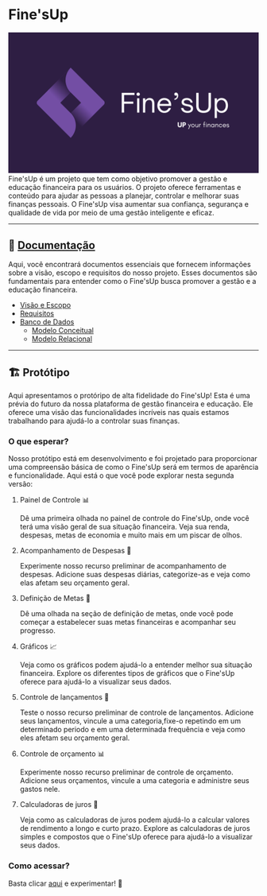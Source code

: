 
# Fine'sUp

![Fine'sUp](./logo.png)
Fine'sUp é um projeto que tem como objetivo promover a gestão e educação financeira para os usuários. O projeto oferece ferramentas e conteúdo para ajudar as pessoas a planejar, controlar e melhorar suas finanças pessoais. O Fine'sUp visa aumentar sua confiança, segurança e qualidade de vida por meio de uma gestão inteligente e eficaz.

---

## 📝 [Documentação](./documentation)

Aqui, você encontrará documentos essenciais que fornecem informações sobre a visão, escopo e requisitos do nosso projeto. Esses documentos são fundamentais para entender como o Fine'sUp busca promover a gestão e a educação financeira.

- [Visão e Escopo](./documentation/Documento%20de%20Visão%20e%20Escopo%20-%20PI%201.pdf)
- [Requisitos](./documentation/Documento%20de%20Requisitos%20-%20PI%201.pdf)
- [Banco de Dados](./documentation/database)
  - [Modelo Conceitual](./documentation/database/DER.pdf)
  - [Modelo Relacional](./documentation/database/Diagrama%20Relacional.pdf)

---

## 🏗 Protótipo

Aqui apresentamos o protóripo de alta fidelidade do Fine'sUp! Esta é uma prévia do futuro da nossa plataforma de gestão financeira e educação. Ele oferece uma visão das funcionalidades incríveis nas quais estamos trabalhando para ajudá-lo a controlar suas finanças.

### O que esperar?

Nosso protótipo está em desenvolvimento e foi projetado para proporcionar uma compreensão básica de como o Fine'sUp será em termos de aparência e funcionalidade. Aqui está o que você pode explorar nesta segunda versão:

1. Painel de Controle 📊

    Dê uma primeira olhada no painel de controle do Fine'sUp, onde você terá uma visão geral de sua situação financeira. Veja sua renda, despesas, metas de economia e muito mais em um piscar de olhos.

1. Acompanhamento de Despesas 💸

    Experimente nosso recurso preliminar de acompanhamento de despesas. Adicione suas despesas diárias, categorize-as e veja como elas afetam seu orçamento geral.

1. Definição de Metas 🎯

    Dê uma olhada na seção de definição de metas, onde você pode começar a estabelecer suas metas financeiras e acompanhar seu progresso.

1. Gráficos 📈

    Veja como os gráficos podem ajudá-lo a entender melhor sua situação financeira. Explore os diferentes tipos de gráficos que o Fine'sUp oferece para ajudá-lo a visualizar seus dados.

1. Controle de lançamentos 📝

    Teste o nosso recurso preliminar de controle de lançamentos. Adicione seus lançamentos, vincule a uma categoria,fixe-o repetindo em um determinado periodo e em uma determinada frequência e veja como eles afetam seu orçamento geral.

1. Controle de orçamento 📊

    Experimente nosso recurso preliminar de controle de orçamento. Adicione seus orçamentos, vincule a uma categoria e administre seus gastos nele.

1. Calculadoras de juros 🧮

    Veja como as calculadoras de juros podem ajudá-lo a calcular valores de rendimento a longo e curto prazo. Explore as calculadoras de juros simples e compostos que o Fine'sUp oferece para ajudá-lo a visualizar seus dados.

### Como acessar?

Basta clicar [aqui](https://www.figma.com/proto/aABYOzhc6SB5WGDJnLFXYO/Fine'sup?node-id=285-723&starting-point-node-id=285%3A723&mode=design&t=SuVWBsSgr50rBphO-1) e experimentar! 🌟
